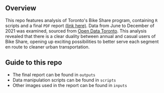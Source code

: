 ## Overview
This repo features analysis of Toronto's Bike Share program, containing `R` scripts and a final `PDF` report [(link here)](https://github.com/hudyu17/bikeshare/blob/main/outputs/paper.pdf). Data from June to December of 2021 was examined, sourced from [Open Data Toronto](https://open.toronto.ca/dataset/bike-share-toronto-ridership-data/). This analysis revealed that there is a clear duality between annual and casual users of Bike Share, opening up exciting possibilities to better serve each segment en route to cleaner urban transportation. 

## Guide to this repo
- The final report can be found in `outputs`
- Data manipulation scripts can be found in `scripts`
- Other images used in the report can be found in `inputs`
